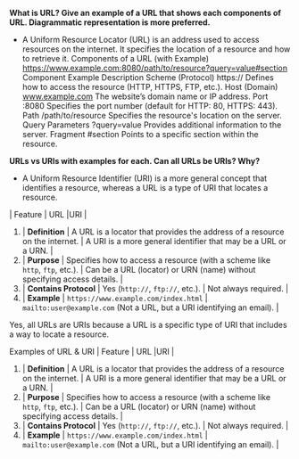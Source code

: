 **What is URL? Give an example of a URL that shows each components of URL. Diagrammatic representation is more preferred.**

- A Uniform Resource Locator (URL) is an address used to access resources on the internet. It specifies the location of a resource and how to retrieve it.
  Components of a URL (with Example)
  https://www.example.com:8080/path/to/resource?query=value#section
  Component Example Description
  Scheme (Protocol) https:// Defines how to access the resource (HTTP, HTTPS, FTP, etc.).
  Host (Domain) www.example.com The website’s domain name or IP address.
  Port :8080 Specifies the port number (default for HTTP: 80, HTTPS: 443).
  Path /path/to/resource Specifies the resource's location on the server.
  Query Parameters ?query=value Provides additional information to the server.
  Fragment #section Points to a specific section within the resource.

**URLs vs URIs with examples for each. Can all URLs be URIs? Why?**

- A Uniform Resource Identifier (URI) is a more general concept that identifies a resource, whereas a URL is a type of URI that locates a resource.

| Feature | URL |URI |

1. | **Definition** | A URL is a locator that provides the address of a resource on the internet. | A URI is a more general identifier that may be a URL or a URN. |
2. | **Purpose** | Specifies how to access a resource (with a scheme like `http`, `ftp`, etc.). | Can be a URL (locator) or URN (name) without specifying access details. |
3. | **Contains Protocol** | Yes (`http://`, `ftp://`, etc.). | Not always required. |
4. | **Example** | `https://www.example.com/index.html` | `mailto:user@example.com` (Not a URL, but a URI identifying an email). |

Yes, all URLs are URIs because a URL is a specific type of URI that includes a way to locate a resource.

Examples of URL & URI
| Feature | URL |URI |

1. | **Definition** | A URL is a locator that provides the address of a resource on the internet. | A URI is a more general identifier that may be a URL or a URN. |
2. | **Purpose** | Specifies how to access a resource (with a scheme like `http`, `ftp`, etc.). | Can be a URL (locator) or URN (name) without specifying access details. |
3. | **Contains Protocol** | Yes (`http://`, `ftp://`, etc.). | Not always required. |
4. | **Example** | `https://www.example.com/index.html` | `mailto:user@example.com` (Not a URL, but a URI identifying an email). |
